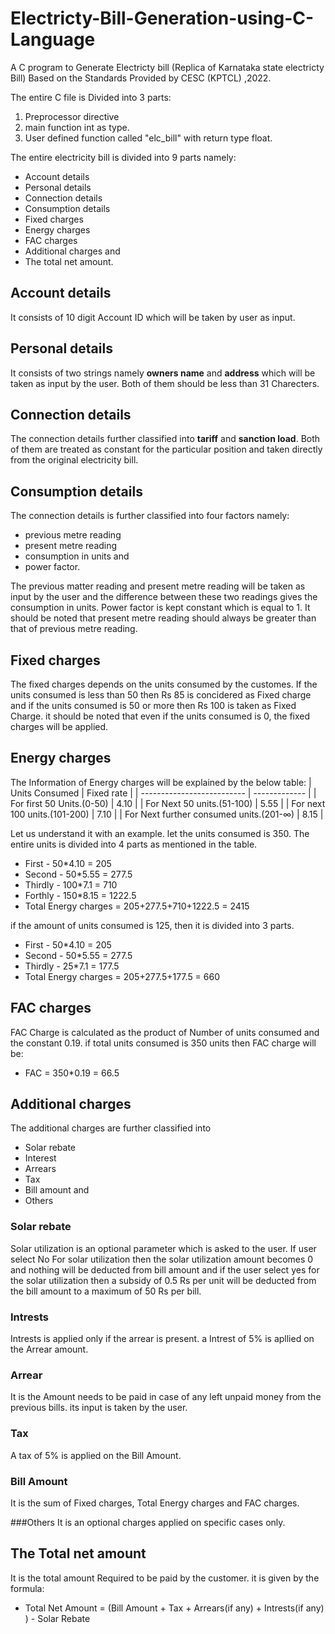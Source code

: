 # Electricty-Bill-Generation-using-C-Language
A C program to Generate Electricty bill (Replica of Karnataka state electricty Bill) Based on the Standards Provided by CESC (KPTCL) ,2022.

The entire C file is Divided into 3 parts:
1. Preprocessor directive
2. main function int as type.
3. User defined function called "elc_bill" with return type float.

The entire electricity bill is divided into 9 parts namely:
- Account details 
- Personal details 
- Connection details 
- Consumption details 
- Fixed charges 
- Energy charges 
- FAC charges 
- Additional charges and 
- The total net amount.

## Account details
It consists of 10 digit Account ID which will be taken by user as input.

## Personal details 
It consists of two strings namely **owners name** and **address** which will be taken as input by the user. 
Both of them should be less than 31 Charecters.

## Connection details 
The connection details further classified into **tariff** and **sanction load**. Both of them are treated as constant for the particular position and taken directly from the original electricity bill.
	
## Consumption details
The connection details is further classified into four factors namely:
- previous metre reading 
- present metre reading 
- consumption in units and 
- power factor.

The previous matter reading and present metre reading will be taken as input by the user and the difference between these two readings gives the consumption in units. Power factor is kept constant which is equal to 1.
It should be noted that present metre reading should always be greater than that of previous metre reading.

## Fixed charges
The fixed charges depends on the units consumed by the customes. If the units consumed is less than 50 then Rs 85 is concidered as Fixed charge and if the units consumed is 50 or more then Rs 100 is taken as Fixed Charge. it should be noted that even if the units consumed is 0, the fixed charges will be applied.

## Energy charges
The Information of Energy charges will be explained by the below table:
| Units Consumed             | Fixed rate |
| -------------------------- | ------------- |
| For first 50 Units.(0-50) | 4.10 |
| For Next 50 units.(51-100) | 5.55 |
| For next 100 units.(101-200) | 7.10  |
| For Next further consumed units.(201-∞) | 8.15  |

Let us understand it with an example. let the units consumed is 350. The entire units is divided into 4 parts as mentioned in the table.
- First - 50*4.10 = 205
- Second - 50*5.55 = 277.5
- Thirdly - 100*7.1 = 710
- Forthly - 150*8.15 = 1222.5
- Total Energy charges = 205+277.5+710+1222.5 = 2415

if the amount of units consumed is 125, then it is divided into 3 parts.
- First - 50*4.10 = 205
- Second - 50*5.55 = 277.5
- Thirdly - 25*7.1 = 177.5
- Total Energy charges = 205+277.5+177.5 = 660

## FAC charges 
FAC Charge is calculated as the product of Number of units consumed and the constant 0.19.
if total units consumed is 350 units then FAC charge will be:
- FAC = 350*0.19 = 66.5

## Additional charges

The additional charges are further classified into 
- Solar rebate 
- Interest 
- Arrears 
- Tax 
- Bill amount and 
- Others

### Solar rebate
Solar utilization is an optional parameter which is asked to the user. If user select No For solar utilization then the solar utilization amount becomes 0 and nothing will be deducted from bill amount and if the user select yes for the solar utilization then a subsidy of 0.5 Rs per unit will be deducted from the bill amount to a maximum of 50 Rs per bill.

### Intrests
Intrests is applied only if the arrear is present. a Intrest of 5% is apllied on the Arrear amount.

### Arrear
It is the Amount needs to be paid in case of any left unpaid money from the previous bills. its input is taken by the user.

### Tax 
A tax of 5% is applied on the Bill Amount.

### Bill Amount 
It is the sum of Fixed charges, Total Energy charges and FAC charges.

###Others
It is an optional charges applied on specific cases only.

## The Total net amount
It is the total amount Required to be paid by the customer. it is given by the formula:
* Total Net Amount = (Bill Amount + Tax + Arrears(if any) + Intrests(if any) ) - Solar Rebate 
